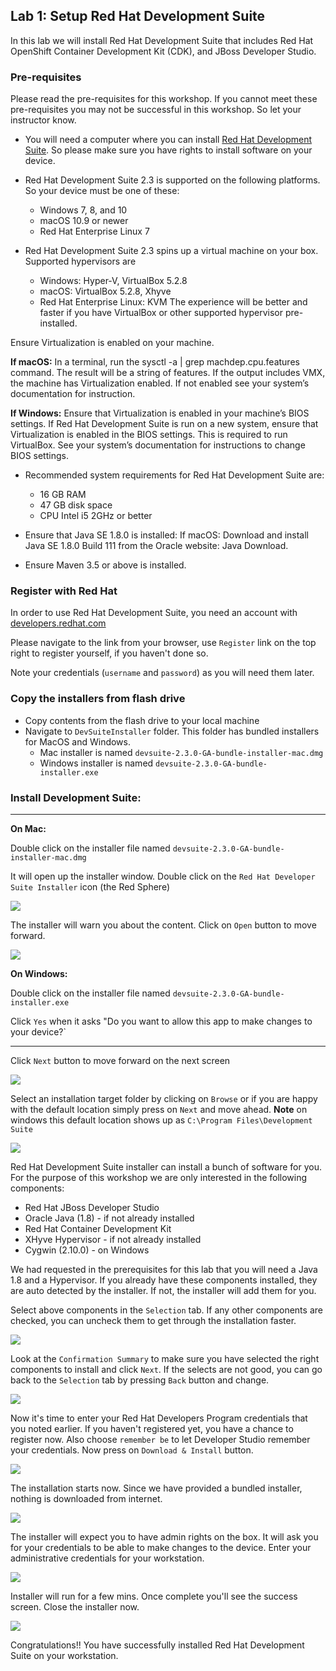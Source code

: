 ## Lab 1: Setup Red Hat Development Suite

In this lab we will install Red Hat Development Suite that includes Red Hat OpenShift Container Development Kit (CDK), and JBoss Developer Studio.

### Pre-requisites

Please read the pre-requisites for this workshop. If you cannot meet these pre-requisites you may not be successful in this workshop. So let your instructor know.

* You will need a computer where you can install [Red Hat Development Suite](https://developers.redhat.com/products/devsuite/overview/). So please make sure you have rights to install software on your device.

* Red Hat Development Suite 2.3 is supported on the following platforms. So your device must be one of these:
	* Windows 7, 8, and 10
	* macOS 10.9 or newer
	* Red Hat Enterprise Linux 7

* Red Hat Development Suite 2.3 spins up a virtual machine on your box. Supported hypervisors are
	* Windows: Hyper-V, VirtualBox 5.2.8
	* macOS: VirtualBox 5.2.8, Xhyve
	* Red Hat Enterprise Linux: KVM
The experience will be better and faster if you have VirtualBox or other supported hypervisor pre-installed.

Ensure Virtualization is enabled on your machine.

**If macOS:** In a terminal, run the sysctl -a | grep machdep.cpu.features command. The result will be a string of features. If the output includes VMX, the machine has Virtualization enabled. If not enabled see your system’s documentation for instruction.

**If Windows:** Ensure that Virtualization is enabled in your machine’s BIOS settings. If Red Hat Development Suite is run on a new system, ensure that Virtualization is enabled in the BIOS settings. This is required to run VirtualBox. See your system’s documentation for instructions to change BIOS settings.

* Recommended system requirements for Red Hat Development Suite are:
	* 16 GB RAM
	* 47 GB disk space
	* CPU Intel i5 2GHz or better

* Ensure that Java SE 1.8.0 is installed:
If macOS: Download and install Java SE 1.8.0 Build 111 from the Oracle website: Java Download.

* Ensure Maven 3.5 or above is installed.

### Register with Red Hat
In order to use Red Hat Development Suite, you need an account with [developers.redhat.com](http://developers.redhat.com)

Please navigate to the link from your browser, use `Register` link on the top right to register yourself, if you haven't done so.

Note your credentials (`username` and `password`) as you will need them later.

### Copy the installers from flash drive

*  Copy contents from the flash drive to your local machine
*  Navigate to `DevSuiteInstaller` folder. This folder has bundled installers for MacOS and Windows.
	* Mac installer is named `devsuite-2.3.0-GA-bundle-installer-mac.dmg`
	* Windows installer is named `devsuite-2.3.0-GA-bundle-installer.exe`


### Install Development Suite: 

------------



**On Mac:**	

Double click on the installer file named `devsuite-2.3.0-GA-bundle-installer-mac.dmg`

It will open up the installer window. Double click on the `Red Hat Developer Suite Installer` icon (the Red Sphere)

![](./images/1.DevSuiteMac.jpeg)

The installer will warn you about the content. Click on `Open` button to move forward.

![](./images/2.DevSuiteMac.jpeg)


**On Windows:**

Double click on the installer file named `devsuite-2.3.0-GA-bundle-installer.exe`

Click `Yes` when it asks "Do you want to allow this app to make changes to your device?`

-------------




Click `Next` button to move forward on the next screen

![](./images/3.DevSuiteMac.jpeg)

Select an installation target folder by clicking on `Browse` or if you are happy with the default location simply press on `Next` and move ahead. **Note** on windows this default location shows up as `C:\Program Files\Development Suite`

![](./images/4.DevSuiteMac.jpeg)

Red Hat Development Suite installer can install a bunch of software for you. For the purpose of this workshop we are only interested in the following components:

- Red Hat JBoss Developer Studio
- Oracle Java (1.8) - if not already installed
- Red Hat Container Development Kit
- XHyve Hypervisor - if not already installed
- Cygwin (2.10.0) - on Windows

We had requested in the prerequisites for this lab that you will need a Java 1.8 and a Hypervisor. If you already have these components installed, they are auto detected by the installer. If not, the installer will add them for you.

Select above components in the `Selection` tab. If any other components are checked, you can uncheck them to get through the installation faster.


![](./images/5.DevSuiteMac.jpeg)

Look at the `Confirmation Summary` to make sure you have selected the right components to install and click `Next`. If the selects are not good, you can go back to the `Selection` tab by pressing `Back` button and change.
 
![](./images/6.DevSuiteMac.jpeg)

Now it's time to enter your Red Hat Developers Program credentials that you noted earlier. If you haven't registered yet, you have a chance to register now. Also choose `remember be` to let Developer Studio remember your credentials. Now press on `Download & Install` button.

![](./images/7.DevSuiteMac.jpeg)

The installation starts now. Since we have provided a bundled installer, nothing is downloaded from internet. 

![](./images/8.DevSuiteMac.jpeg)

The installer will expect you to have admin rights on the box. It will ask you for your credentials to be able to make changes to the device. Enter your administrative credentials for your workstation. 

![](./images/9.DevSuiteMac.jpeg)

Installer will run for a few mins. Once complete you'll see the success screen. Close the installer now.

![](./images/10.DevSuiteMac.jpeg)


Congratulations!! You have successfully installed Red Hat Development Suite on your workstation.

